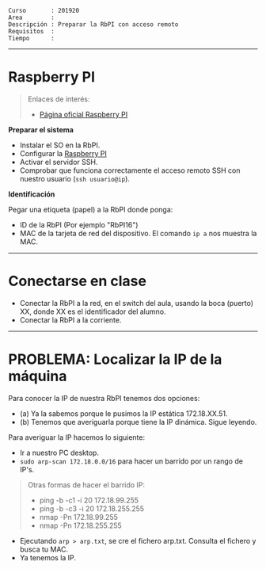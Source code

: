 
```
Curso       : 201920
Area        :
Descripción : Preparar la RbPI con acceso remoto
Requisitos  :
Tiempo      :
```

---
# Raspberry PI

> Enlaces de interés:
> * [Página oficial Raspberry PI](https://www.raspberrypi.org/)

**Preparar el sistema**

* Instalar el SO en la RbPI.
* Configurar la [Raspberry PI](../../../global/configuracion/rbpi.md)
* Activar el servidor SSH.
* Comprobar que funciona correctamente el acceso remoto SSH con nuestro usuario (`ssh usuario@ip`).

**Identificación**

Pegar una etiqueta (papel) a la RbPI donde ponga:
* ID de la RbPI (Por ejemplo "RbPI16")
* MAC de la tarjeta de red del dispositivo. El comando `ip a` nos muestra la MAC.

---
# Conectarse en clase

* Conectar la RbPI a la red, en el switch del aula, usando la boca (puerto) XX, donde XX es el identificador del alumno.
* Conectar la RbPI a la corriente.

---
# PROBLEMA: Localizar la IP de la máquina

Para conocer la IP de nuestra RbPI tenemos dos opciones:
* (a) Ya la sabemos porque le pusimos la IP estática 172.18.XX.51.
* (b) Tenemos que averiguarla porque tiene la IP dinámica. Sigue leyendo.

Para averiguar la IP hacemos lo siguiente:
* Ir a nuestro PC desktop.
* `sudo arp-scan 172.18.0.0/16` para hacer un barrido por un rango de IP's.

> Otras formas de hacer el barrido IP:
>
> * ping -b -c1 -i 20 172.18.99.255
> * ping -b -c3 -i 20 172.18.255.255
> * nmap -Pn 172.18.99.255
> * nmap -Pn 172.18.255.255

* Ejecutando `arp > arp.txt`, se cre el fichero arp.txt. Consulta el fichero y busca tu MAC.
* Ya tenemos la IP.
